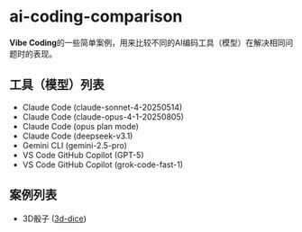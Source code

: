 # ai-coding-comparison

**Vibe Coding**的一些简单案例，用来比较不同的AI编码工具（模型）在解决相同问题时的表现。

## 工具（模型）列表

- Claude Code (claude-sonnet-4-20250514)
- Claude Code (claude-opus-4-1-20250805)
- Claude Code (opus plan mode)
- Claude Code (deepseek-v3.1)
- Gemini CLI (gemini-2.5-pro)
- VS Code GitHub Copilot (GPT-5)
- VS Code GitHub Copilot (grok-code-fast-1)

## 案例列表

- 3D骰子 ([3d-dice](./3d-dice))